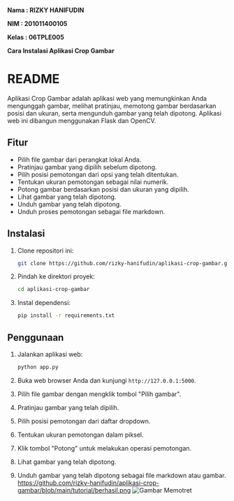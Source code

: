 **Nama	: RIZKY HANIFUDIN**

**NIM		: 201011400105**

**Kelas	: 06TPLE005**

**Cara Instalasi Aplikasi Crop Gambar**

# README

Aplikasi Crop Gambar adalah aplikasi web yang memungkinkan Anda mengunggah gambar, melihat pratinjau, memotong gambar berdasarkan posisi dan ukuran, serta mengunduh gambar yang telah dipotong. Aplikasi web ini dibangun menggunakan Flask dan OpenCV.

## Fitur

- Pilih file gambar dari perangkat lokal Anda.
- Pratinjau gambar yang dipilih sebelum dipotong.
- Pilih posisi pemotongan dari opsi yang telah ditentukan.
- Tentukan ukuran pemotongan sebagai nilai numerik.
- Potong gambar berdasarkan posisi dan ukuran yang dipilih.
- Lihat gambar yang telah dipotong.
- Unduh gambar yang telah dipotong.
- Unduh proses pemotongan sebagai file markdown.

## Instalasi

1. Clone repositori ini:

   ```bash
   git clone https://github.com/rizky-hanifudin/aplikasi-crop-gambar.git
   ```

2. Pindah ke direktori proyek:

   ```bash
   cd aplikasi-crop-gambar
   ```

3. Instal dependensi:

   ```bash
   pip install -r requirements.txt
   ```

## Penggunaan

1. Jalankan aplikasi web:

   ```bash
   python app.py
   ```

2. Buka web browser Anda dan kunjungi `http://127.0.0.1:5000`.

3. Pilih file gambar dengan mengklik tombol "Pilih gambar".

4. Pratinjau gambar yang telah dipilih.

5. Pilih posisi pemotongan dari daftar dropdown.

6. Tentukan ukuran pemotongan dalam piksel.

7. Klik tombol "Potong" untuk melakukan operasi pemotongan.

8. Lihat gambar yang telah dipotong.

9. Unduh gambar yang telah dipotong sebagai file markdown atau gambar.
https://github.com/rizky-hanifudin/aplikasi-crop-gambar/blob/main/tutorial/berhasil.png
![Gambar Memotret](https://ulas.in/wp-content/uploads/2016/02/gambar-memotret.png "Sorot gambar, akan keluar tulisan ini")
